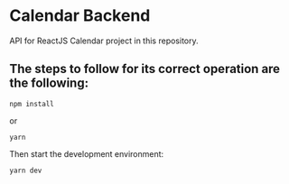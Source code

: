 # Calendar Backend

API for ReactJS Calendar project in this repository.

## The steps to follow for its correct operation are the following:
```
npm install
```
or
```
yarn
```

Then start the development environment:
```
yarn dev
```